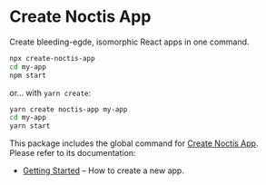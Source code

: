 # Create Noctis App

Create bleeding-egde, isomorphic React apps in one command.

```sh
npx create-noctis-app
cd my-app
npm start
```

or... with `yarn create`:

```sh
yarn create noctis-app my-app
cd my-app
yarn start
```

This package includes the global command for [Create Noctis App](https://github.com/nehrdani/create-noctis-app).<br>
Please refer to its documentation:

* [Getting Started](https://github.com/nehrdani/noctis/blob/master/README.md) – How to create a new app.
